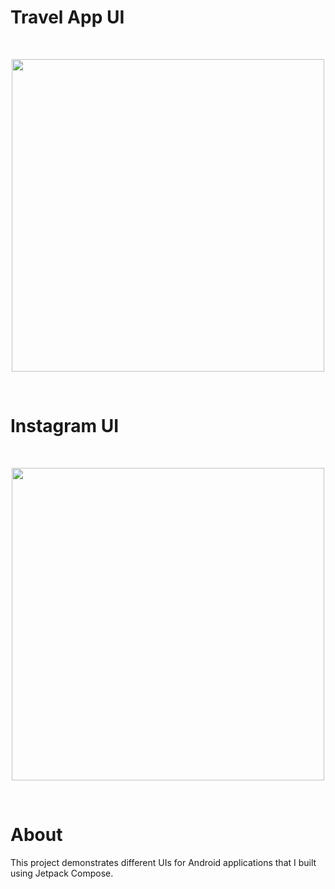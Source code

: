 # Travel App UI 
&nbsp;
  <p align="center">
    <img height = "500" src="https://github.com/user-attachments/assets/c5b736b2-360b-417f-8aec-9acf82cd96e1"/>
  </p>
&nbsp;

# Instagram UI
&nbsp;
  <p align="center">
    <img height = "500" src="https://github.com/user-attachments/assets/b73e4020-3c8d-4985-a288-1a42eaa4e978"/>
  </p>
&nbsp;

# About
This project demonstrates different UIs for Android applications that I built using Jetpack Compose.
